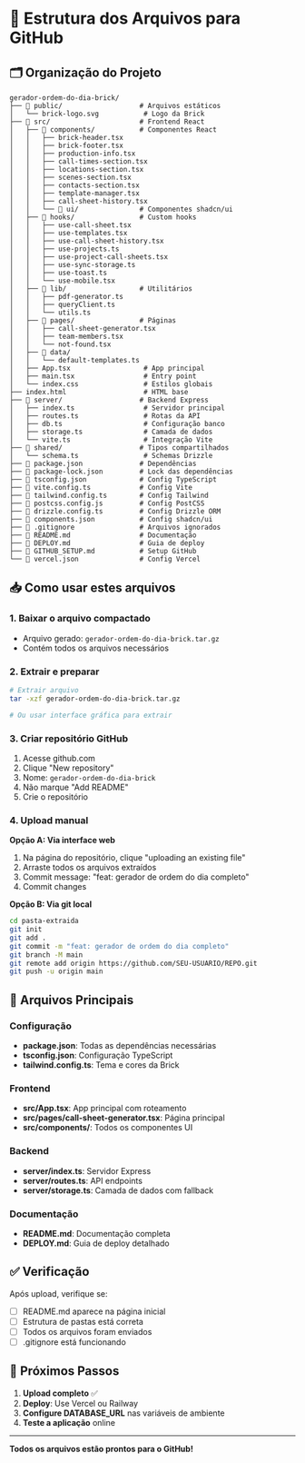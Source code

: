 # 📁 Estrutura dos Arquivos para GitHub

## 🗂️ Organização do Projeto

```
gerador-ordem-do-dia-brick/
├── 📁 public/                   # Arquivos estáticos
│   └── brick-logo.svg           # Logo da Brick
├── 📁 src/                      # Frontend React
│   ├── 📁 components/           # Componentes React
│   │   ├── brick-header.tsx
│   │   ├── brick-footer.tsx
│   │   ├── production-info.tsx
│   │   ├── call-times-section.tsx
│   │   ├── locations-section.tsx
│   │   ├── scenes-section.tsx
│   │   ├── contacts-section.tsx
│   │   ├── template-manager.tsx
│   │   ├── call-sheet-history.tsx
│   │   └── 📁 ui/               # Componentes shadcn/ui
│   ├── 📁 hooks/                # Custom hooks
│   │   ├── use-call-sheet.tsx
│   │   ├── use-templates.tsx
│   │   ├── use-call-sheet-history.tsx
│   │   ├── use-projects.ts
│   │   ├── use-project-call-sheets.tsx
│   │   ├── use-sync-storage.ts
│   │   ├── use-toast.ts
│   │   └── use-mobile.tsx
│   ├── 📁 lib/                  # Utilitários
│   │   ├── pdf-generator.ts
│   │   ├── queryClient.ts
│   │   └── utils.ts
│   ├── 📁 pages/                # Páginas
│   │   ├── call-sheet-generator.tsx
│   │   ├── team-members.tsx
│   │   └── not-found.tsx
│   ├── 📁 data/
│   │   └── default-templates.ts
│   ├── App.tsx                  # App principal
│   ├── main.tsx                 # Entry point
│   └── index.css                # Estilos globais
├── index.html                   # HTML base
├── 📁 server/                   # Backend Express
│   ├── index.ts                 # Servidor principal
│   ├── routes.ts                # Rotas da API
│   ├── db.ts                    # Configuração banco
│   ├── storage.ts               # Camada de dados
│   └── vite.ts                  # Integração Vite
├── 📁 shared/                   # Tipos compartilhados
│   └── schema.ts                # Schemas Drizzle
├── 📄 package.json              # Dependências
├── 📄 package-lock.json         # Lock das dependências
├── 📄 tsconfig.json             # Config TypeScript
├── 📄 vite.config.ts            # Config Vite
├── 📄 tailwind.config.ts        # Config Tailwind
├── 📄 postcss.config.js         # Config PostCSS
├── 📄 drizzle.config.ts         # Config Drizzle ORM
├── 📄 components.json           # Config shadcn/ui
├── 📄 .gitignore                # Arquivos ignorados
├── 📄 README.md                 # Documentação
├── 📄 DEPLOY.md                 # Guia de deploy
├── 📄 GITHUB_SETUP.md           # Setup GitHub
└── 📄 vercel.json               # Config Vercel
```

## 📥 Como usar estes arquivos

### 1. Baixar o arquivo compactado
- Arquivo gerado: `gerador-ordem-do-dia-brick.tar.gz`
- Contém todos os arquivos necessários

### 2. Extrair e preparar
```bash
# Extrair arquivo
tar -xzf gerador-ordem-do-dia-brick.tar.gz

# Ou usar interface gráfica para extrair
```

### 3. Criar repositório GitHub
1. Acesse github.com
2. Clique "New repository"
3. Nome: `gerador-ordem-do-dia-brick`
4. Não marque "Add README"
5. Crie o repositório

### 4. Upload manual
**Opção A: Via interface web**
1. Na página do repositório, clique "uploading an existing file"
2. Arraste todos os arquivos extraídos
3. Commit message: "feat: gerador de ordem do dia completo"
4. Commit changes

**Opção B: Via git local**
```bash
cd pasta-extraida
git init
git add .
git commit -m "feat: gerador de ordem do dia completo"
git branch -M main
git remote add origin https://github.com/SEU-USUARIO/REPO.git
git push -u origin main
```

## 🔧 Arquivos Principais

### Configuração
- **package.json**: Todas as dependências necessárias
- **tsconfig.json**: Configuração TypeScript
- **tailwind.config.ts**: Tema e cores da Brick

### Frontend
- **src/App.tsx**: App principal com roteamento
- **src/pages/call-sheet-generator.tsx**: Página principal
- **src/components/**: Todos os componentes UI

### Backend
- **server/index.ts**: Servidor Express
- **server/routes.ts**: API endpoints
- **server/storage.ts**: Camada de dados com fallback

### Documentação
- **README.md**: Documentação completa
- **DEPLOY.md**: Guia de deploy detalhado

## ✅ Verificação

Após upload, verifique se:
- [ ] README.md aparece na página inicial
- [ ] Estrutura de pastas está correta
- [ ] Todos os arquivos foram enviados
- [ ] .gitignore está funcionando

## 🚀 Próximos Passos

1. **Upload completo** ✅
2. **Deploy**: Use Vercel ou Railway
3. **Configure DATABASE_URL** nas variáveis de ambiente
4. **Teste a aplicação** online

---

**Todos os arquivos estão prontos para o GitHub!**
